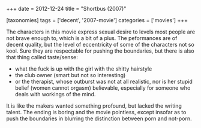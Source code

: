 +++
date = 2012-12-24
title = "Shortbus (2007)"

[taxonomies]
tags = ['decent', '2007-movie']
categories = ['movies']
+++

The characters in this movie express sexual desire to levels most people
are not brave enough to, which is a bit of a plus. The peformances are
of decent quality, but the level of eccentricity of some of the
characters not so kool. Sure they are respectable for pushing the
boundaries, but there is also that thing called taste/sense:

-   what the fuck is up with the girl with the shitty hairstyle
-   the club owner (smart but not so interesting)
-   or the therapist, whose outburst was not at all realistic, nor is
    her stupid belief (women cannot orgasm) believable, especially for
    someone who deals with workings of the mind.

It is like the makers wanted something profound, but lacked the writing
talent. The ending is boring and the movie pointless, except insofar as
to push the boundaries in blurring the distinction between porn and
not-porn.
